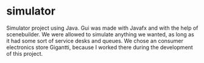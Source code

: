 # simulator
Simulator project using Java. Gui was made with Javafx and with the help of scenebuilder. 
We were allowed to simulate anything we wanted, as long as it had some sort of service desks and queues. We chose an consumer electronics store Gigantti, because I worked there during the development of this project.
